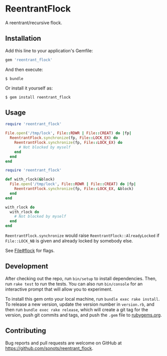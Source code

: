# ReentrantFlock

A reentrant/recursive flock.

## Installation

Add this line to your application's Gemfile:

```ruby
gem 'reentrant_flock'
```

And then execute:

    $ bundle

Or install it yourself as:

    $ gem install reentrant_flock

## Usage

```ruby
require 'reentrant_flock'

File.open('/tmp/lock', File::RDWR | File::CREAT) do |fp|
  ReentrantFlock.synchronize(fp, File::LOCK_EX) do
    ReentrantFlock.synchronize(fp, File::LOCK_EX) do
      # Not blocked by myself
    end
  end
end
```

```ruby
require 'reentrant_flock'

def with_rlock(&block)
  File.open('/tmp/lock', File::RDWR | File::CREAT) do |fp|
    ReentrantFlock.synchronize(fp, File::LOCK_EX, &block)
  end
end

with_rlock do
  with_rlock do
    # Not blocked by myself
  end
end
```

`ReentrantFlock.synchronize` would raise `ReentrantFlock::AlreadyLocked` if `File::LOCK_NB` is given and already locked by somebody else.

See [File#flock](https://ruby-doc.org/core-2.2.0/File.html#method-i-flock) for flags.

## Development

After checking out the repo, run `bin/setup` to install dependencies. Then, run `rake test` to run the tests. You can also run `bin/console` for an interactive prompt that will allow you to experiment.

To install this gem onto your local machine, run `bundle exec rake install`. To release a new version, update the version number in `version.rb`, and then run `bundle exec rake release`, which will create a git tag for the version, push git commits and tags, and push the `.gem` file to [rubygems.org](https://rubygems.org).

## Contributing

Bug reports and pull requests are welcome on GitHub at https://github.com/sonots/reentrant_flock.
